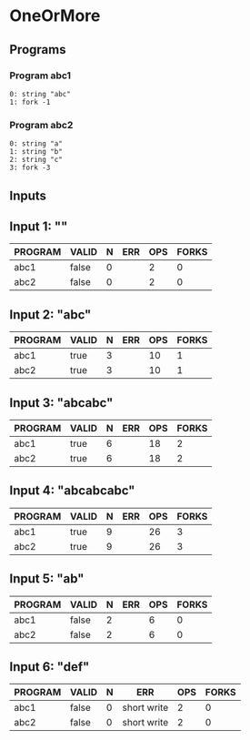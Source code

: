 # OneOrMore

## Programs

### Program abc1

```
0: string "abc"
1: fork -1
```

### Program abc2

```
0: string "a"
1: string "b"
2: string "c"
3: fork -3
```

## Inputs

## Input 1: ""

| PROGRAM | VALID | N |  ERR  | OPS | FORKS |
|---------|-------|---|-------|-----|-------|
| abc1    | false | 0 | <nil> |   2 |     0 |
| abc2    | false | 0 | <nil> |   2 |     0 |

## Input 2: "abc"

| PROGRAM | VALID | N |  ERR  | OPS | FORKS |
|---------|-------|---|-------|-----|-------|
| abc1    | true  | 3 | <nil> |  10 |     1 |
| abc2    | true  | 3 | <nil> |  10 |     1 |

## Input 3: "abcabc"

| PROGRAM | VALID | N |  ERR  | OPS | FORKS |
|---------|-------|---|-------|-----|-------|
| abc1    | true  | 6 | <nil> |  18 |     2 |
| abc2    | true  | 6 | <nil> |  18 |     2 |

## Input 4: "abcabcabc"

| PROGRAM | VALID | N |  ERR  | OPS | FORKS |
|---------|-------|---|-------|-----|-------|
| abc1    | true  | 9 | <nil> |  26 |     3 |
| abc2    | true  | 9 | <nil> |  26 |     3 |

## Input 5: "ab"

| PROGRAM | VALID | N |  ERR  | OPS | FORKS |
|---------|-------|---|-------|-----|-------|
| abc1    | false | 2 | <nil> |   6 |     0 |
| abc2    | false | 2 | <nil> |   6 |     0 |

## Input 6: "def"

| PROGRAM | VALID | N |     ERR     | OPS | FORKS |
|---------|-------|---|-------------|-----|-------|
| abc1    | false | 0 | short write |   2 |     0 |
| abc2    | false | 0 | short write |   2 |     0 |


